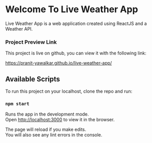 # Welcome To Live Weather App

Live Weather App is a web application created using ReactJS and a Weather API.

### Project Preview Link

This project is live on github, you can view it with the following link:

https://pranit-yawalkar.github.io/live-weather-app/


## Available Scripts

To run this project on your localhost, clone the repo and run:

### `npm start`

Runs the app in the development mode.\
Open [http://localhost:3000](http://localhost:3000) to view it in the browser.

The page will reload if you make edits.\
You will also see any lint errors in the console.

